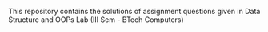 This repository contains the solutions of assignment questions given in Data Structure and OOPs Lab (III Sem - BTech Computers)

